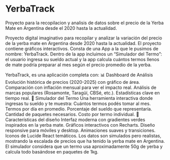 # YerbaTrack
Proyecto para la recopilacion y analisis de datos sobre el precio de la Yerba Mate en Argentina desde el 2020 hasta la actualidad.

Proyecto digital imaginativo para recopilar y analizar la variación del precio de la yerba mate en Argentina desde 2020 hasta la actualidad. El proyecto contiene gráficos interactivos. Consta de una App a la que le pusimos de nombre: YerbaTrack.
Dentro de la app incluimos un “Simulador del Termo”: el usuario ingresa su sueldo actual y la app calcula cuántos termos llenos de mate podría preparar al mes según el precio promedio de la yerba.

YerbaTrack, es una aplicación completa con:
📊 Dashboard de Análisis
Evolución histórica de precios (2020-2025) con gráfico de área.
Comparación con inflación mensual para ver el impacto real.
Análisis de marcas populares (Rosamonte, Taragüí, CBSé, etc.).
Estadísticas clave en tiempo real.
🧉 Simulador del Termo
Una herramienta interactiva donde ingresas tu sueldo y te muestra:
Cuántos termos podés tomar al mes.
Termos por día en promedio.
Porcentaje del sueldo que representaría.
Cantidad de paquetes necesarios.
Costo por termo individual.
🎨 Características del diseño
Interfaz moderna con gradientes verdes inspirados en la yerba mate.
Gráficos interactivos con Recharts.
Diseño responsive para móviles y desktop.
Animaciones suaves y transiciones.
Iconos de Lucide React temáticos.
Los datos son simulados pero realistas, mostrando la escalada de precios que ha tenido la yerba mate en Argentina. El simulador considera que un termo usa aproximadamente 50g de yerba y calcula todo basándose en paquetes de 1kg.


